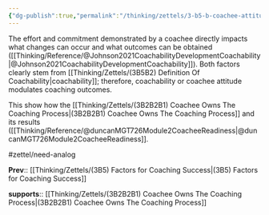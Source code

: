 ```yaml
---
{"dg-publish":true,"permalink":"/thinking/zettels/3-b5-b-coachee-attitude-modulates-coaching-efficacy/","noteIcon":"","created":"2025-04-04T19:12","updated":"2025-06-20T18:21"}
---
```


The effort and commitment demonstrated by a coachee directly impacts what changes can occur and what outcomes can be obtained ([[Thinking/Reference/@Johnson2021CoachabilityDevelopmentCoachability\|@Johnson2021CoachabilityDevelopmentCoachability]]). Both factors clearly stem from [[Thinking/Zettels/(3B5B2) Definition Of Coachability\|coachability]]; therefore, coachability or coachee attitude modulates coaching outcomes. 

This show how the [[Thinking/Zettels/(3B2B2B1) Coachee Owns The Coaching Process\|(3B2B2B1) Coachee Owns The Coaching Process]] and its results ([[Thinking/Reference/@duncanMGT726Module2CoacheeReadiness\|@duncanMGT726Module2CoacheeReadiness]]. 

#zettel/need-analog 

**Prev**:: [[Thinking/Zettels/(3B5) Factors for Coaching Success\|(3B5) Factors for Coaching Success]]

**supports**:: [[Thinking/Zettels/(3B2B2B1) Coachee Owns The Coaching Process\|(3B2B2B1) Coachee Owns The Coaching Process]]

